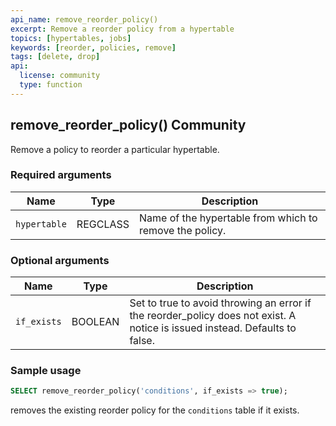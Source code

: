 ```yaml
---
api_name: remove_reorder_policy()
excerpt: Remove a reorder policy from a hypertable
topics: [hypertables, jobs]
keywords: [reorder, policies, remove]
tags: [delete, drop]
api:
  license: community
  type: function
---
```


## remove_reorder_policy() <tag type="community">Community</tag>

Remove a policy to reorder a particular hypertable.

### Required arguments

|Name|Type|Description|
|---|---|---|
| `hypertable` | REGCLASS | Name of the hypertable from which to remove the policy. |

### Optional arguments

|Name|Type|Description|
|---|---|---|
| `if_exists` | BOOLEAN |  Set to true to avoid throwing an error if the reorder_policy does not exist. A notice is issued instead. Defaults to false. |

### Sample usage

```sql
SELECT remove_reorder_policy('conditions', if_exists => true);
```

removes the existing reorder policy for the `conditions` table if it exists.
